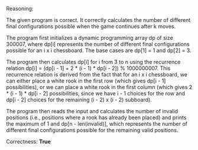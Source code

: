 Reasoning: 

The given program is correct. It correctly calculates the number of different final configurations possible when the game continues after k moves.

The program first initializes a dynamic programming array dp of size 300007, where dp[i] represents the number of different final configurations possible for an i x i chessboard. The base cases are dp[1] = 1 and dp[2] = 3.

The program then calculates dp[i] for i from 3 to n using the recurrence relation dp[i] = (dp[i - 1] + 2 * (i - 1) * dp[i - 2]) % 1000000007. This recurrence relation is derived from the fact that for an i x i chessboard, we can either place a white rook in the first row (which gives dp[i - 1] possibilities), or we can place a white rook in the first column (which gives 2 * (i - 1) * dp[i - 2] possibilities, since we have i - 1 choices for the row and dp[i - 2] choices for the remaining (i - 2) x (i - 2) subboard).

The program then reads the input and calculates the number of invalid positions (i.e., positions where a rook has already been placed) and prints the maximum of 1 and dp[n - len(invalid)], which represents the number of different final configurations possible for the remaining valid positions.

Correctness: **True**